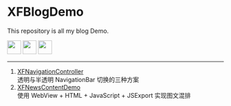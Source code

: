 # XFBlogDemo

This repository is all my blog Demo.  

<a href="http://weibo.com/xuyafei86">
<img src="http://o74he8slr.bkt.clouddn.com/follow_sina.png", width=32px></a>
<a href="http://www.jianshu.com/users/2555924d8c6e">
<img src="http://o74he8slr.bkt.clouddn.com/follow_jianshu.png", width=32px></a>
<a href="https://github.com/xiaofei86">
<img src="http://o74he8slr.bkt.clouddn.com/follow_blog3.png", width=32px></a>

---

1. [XFNavigationController](http://xuyafei.cn/post/cocoatouch/tou-ming-yu-ban-tou-ming-navigationbar-qie-huan-de-san-chong-fang-an)  
透明与半透明 NavigationBar 切换的三种方案  
2. [XFNewsContentDemo](http://xuyafei.cn/post/cocoatouch/tu-wen-hun-pai)  
使用 WebView + HTML + JavaScript + JSExport 实现图文混排
